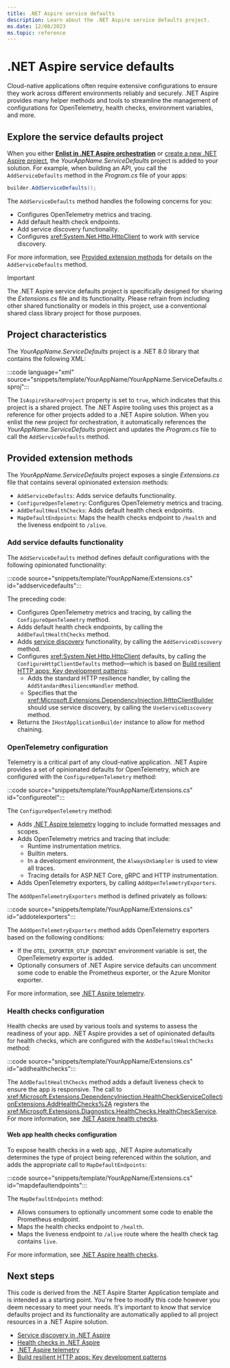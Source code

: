 ```yaml
---
title: .NET Aspire service defaults
description: Learn about the .NET Aspire service defaults project.
ms.date: 12/08/2023
ms.topic: reference
---
```


# .NET Aspire service defaults

Cloud-native applications often require extensive configurations to ensure they work across different environments reliably and securely. .NET Aspire provides many helper methods and tools to streamline the management of configurations for OpenTelemetry, health checks, environment variables, and more.

## Explore the service defaults project

When you either [**Enlist in .NET Aspire orchestration**](setup-tooling.md#enlist-in-orchestration) or [create a new .NET Aspire project](../get-started/build-your-first-aspire-app.md), the _YourAppName.ServiceDefaults_ project is added to your solution. For example, when building an API, you call the `AddServiceDefaults` method in the _Program.cs_ file of your apps:

```csharp
builder.AddServiceDefaults();
```

The `AddServiceDefaults` method handles the following concerns for you:

- Configures OpenTelemetry metrics and tracing.
- Add default health check endpoints.
- Add service discovery functionality.
- Configures <xref:System.Net.Http.HttpClient> to work with service discovery.

For more information, see [Provided extension methods](#provided-extension-methods) for details on the `AddServiceDefaults` method.

> [!IMPORTANT]
> The .NET Aspire service defaults project is specifically designed for sharing the _Extensions.cs_ file and its functionality. Please refrain from including other shared functionality or models in this project, use a conventional shared class library project for those purposes.

## Project characteristics

The _YourAppName.ServiceDefaults_ project is a .NET 8.0 library that contains the following XML:

:::code language="xml" source="snippets/template/YourAppName/YourAppName.ServiceDefaults.csproj":::

The `IsAspireSharedProject` property is set to `true`, which indicates that this project is a shared project. The .NET Aspire tooling uses this project as a reference for other projects added to a .NET Aspire solution. When you enlist the new project for orchestration, it automatically references the _YourAppName.ServiceDefaults_ project and updates the _Program.cs_ file to call the `AddServiceDefaults` method.

## Provided extension methods

The _YourAppName.ServiceDefaults_ project exposes a single _Extensions.cs_ file that contains several opinionated extension methods:

- `AddServiceDefaults`: Adds service defaults functionality.
- `ConfigureOpenTelemetry`: Configures OpenTelemetry metrics and tracing.
- `AddDefaultHealthChecks`: Adds default health check endpoints.
- `MapDefaultEndpoints`: Maps the health checks endpoint to `/health` and the liveness endpoint to `/alive`.

### Add service defaults functionality

The `AddServiceDefaults` method defines default configurations with the following opinionated functionality:

:::code source="snippets/template/YourAppName/Extensions.cs" id="addservicedefaults":::

The preceding code:

- Configures OpenTelemetry metrics and tracing, by calling the `ConfigureOpenTelemetry` method.
- Adds default health check endpoints, by calling the `AddDefaultHealthChecks` method.
- Adds [service discovery](../service-discovery/overview.md) functionality, by calling the `AddServiceDiscovery` method.
- Configures <xref:System.Net.Http.HttpClient> defaults, by calling the `ConfigureHttpClientDefaults` method—which is based on [Build resilient HTTP apps: Key development patterns](/dotnet/core/resilience/http-resilience):
  - Adds the standard HTTP resilience handler, by calling the `AddStandardResilienceHandler` method.
  - Specifies that the <xref:Microsoft.Extensions.DependencyInjection.IHttpClientBuilder> should use service discovery, by calling the `UseServiceDiscovery` method.
- Returns the `IHostApplicationBuilder` instance to allow for method chaining.

### OpenTelemetry configuration

Telemetry is a critical part of any cloud-native application. .NET Aspire provides a set of opinionated defaults for OpenTelemetry, which are configured with the `ConfigureOpenTelemetry` method:

:::code source="snippets/template/YourAppName/Extensions.cs" id="configureotel":::

The `ConfigureOpenTelemetry` method:

- Adds [.NET Aspire telemetry](telemetry.md) logging to include formatted messages and scopes.
- Adds OpenTelemetry metrics and tracing that include:
  - Runtime instrumentation metrics.
  - Builtin meters.
  - In a development environment, the `AlwaysOnSampler` is used to view all traces.
  - Tracing details for ASP.NET Core, gRPC and HTTP instrumentation.
- Adds OpenTelemetry exporters, by calling `AddOpenTelemetryExporters`.

The `AddOpenTelemetryExporters` method is defined privately as follows:

:::code source="snippets/template/YourAppName/Extensions.cs" id="addotelexporters":::

The `AddOpenTelemetryExporters` method adds OpenTelemetry exporters based on the following conditions:

- If the `OTEL_EXPORTER_OTLP_ENDPOINT` environment variable is set, the OpenTelemetry exporter is added.
- Optionally consumers of .NET Aspire service defaults can uncomment some code to enable the Prometheus exporter, or the Azure Monitor exporter.

For more information, see [.NET Aspire telemetry](telemetry.md).

### Health checks configuration

Health checks are used by various tools and systems to assess the readiness of your app. .NET Aspire provides a set of opinionated defaults for health checks, which are configured with the `AddDefaultHealthChecks` method:

:::code source="snippets/template/YourAppName/Extensions.cs" id="addhealthchecks":::

The `AddDefaultHealthChecks` method adds a default liveness check to ensure the app is responsive. The call to <xref:Microsoft.Extensions.DependencyInjection.HealthCheckServiceCollectionExtensions.AddHealthChecks%2A> registers the <xref:Microsoft.Extensions.Diagnostics.HealthChecks.HealthCheckService>. For more information, see [.NET Aspire health checks](health-checks.md).

#### Web app health checks configuration

To expose health checks in a web app, .NET Aspire automatically determines the type of project being referenced within the solution, and adds the appropriate call to `MapDefaultEndpoints`:

:::code source="snippets/template/YourAppName/Extensions.cs" id="mapdefaultendpoints":::

The `MapDefaultEndpoints` method:

- Allows consumers to optionally uncomment some code to enable the Prometheus endpoint.
- Maps the health checks endpoint to `/health`.
- Maps the liveness endpoint to `/alive` route where the health check tag contains `live`.

For more information, see [.NET Aspire health checks](health-checks.md).

## Next steps

This code is derived from the .NET Aspire Starter Application template and is intended as a starting point. You're free to modify this code however you deem necessary to meet your needs. It's important to know that service defaults project and its functionality are automatically applied to all project resources in a .NET Aspire solution.

- [Service discovery in .NET Aspire](../service-discovery/overview.md)
- [Health checks in .NET Aspire](health-checks.md)
- [.NET Aspire telemetry](telemetry.md)
- [Build resilient HTTP apps: Key development patterns](/dotnet/core/resilience/http-resilience)
